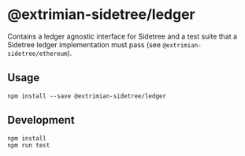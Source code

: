 # @extrimian-sidetree/ledger

Contains a ledger agnostic interface for Sidetree and a test suite that a Sidetree ledger implementation must pass (see `@extrimian-sidetree/ethereum`).

## Usage

```
npm install --save @extrimian-sidetree/ledger
```

## Development

```
npm install
npm run test
```
